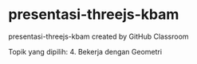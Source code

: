 # presentasi-threejs-kbam
presentasi-threejs-kbam created by GitHub Classroom

Topik yang dipilih: 4. Bekerja dengan Geometri
